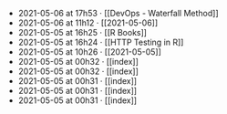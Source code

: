 - 2021-05-06 at 17h53 · [[DevOps - Waterfall Method]]
- 2021-05-06 at 11h12 · [[2021-05-06]]
- 2021-05-05 at 16h25 · [[R Books]]
- 2021-05-05 at 16h24 · [[HTTP Testing in R]]
- 2021-05-05 at 10h26 · [[2021-05-05]]
- 2021-05-05 at 00h32 · [[index]]
- 2021-05-05 at 00h32 · [[index]]
- 2021-05-05 at 00h31 · [[index]]
- 2021-05-05 at 00h31 · [[index]]
- 2021-05-05 at 00h31 · [[index]]
